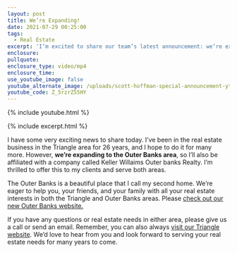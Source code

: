 ```yaml
---
layout: post
title: We’re Expanding!
date: 2021-07-29 00:25:00
tags:
  - Real Estate
excerpt: 'I’m excited to share our team’s latest announcement: we’re expanding!'
enclosure:
pullquote:
enclosure_type: video/mp4
enclosure_time:
use_youtube_image: false
youtube_alternate_image: /uploads/scott-hoffman-special-announcement-yt.jpg
youtube_code: Z_5rzrZ55HY
---
```

{% include youtube.html %}

{% include excerpt.html %}

I have some very exciting news to share today. I’ve been in the real estate business in the Triangle area for 26 years, and I hope to do it for many more. However, **we’re expanding to the Outer Banks area**, so I’ll also be affiliated with a company called Keller Willaims Outer banks Realty. I’m thrilled to offer this to my clients and serve both areas.&nbsp;

The Outer Banks is a beautiful place that I call my second home. We’re eager to help you, your friends, and your family with all your real estate interests in both the Triangle and Outer Banks areas. Please [check out our new Outer Banks website.](https://www.searchobxhomes.com/)

If you have any questions or real estate needs in either area, please give us a call or send an email. Remember, you can also always [visit our Triangle website](https://www.raleighrealestatesearch.com/). We’d love to hear from you and look forward to serving your real estate needs for many years to come.

&nbsp;

